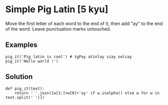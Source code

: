 # Simple Pig Latin [5 kyu]

Move the first letter of each word to the end of it, then add "ay" to the end of the word. Leave punctuation marks untouched.

## Examples

```
pig_it('Pig latin is cool') # igPay atinlay siay oolcay
pig_it('Hello world !')    
```

## Solution

```
def pig_it(text):
    return ' '.join([w[1:]+w[0]+'ay' if w.isalpha() else w for w in text.split(' ')])
```
